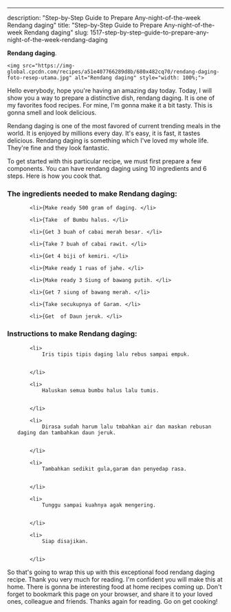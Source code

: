 ---
description: "Step-by-Step Guide to Prepare Any-night-of-the-week Rendang daging"
title: "Step-by-Step Guide to Prepare Any-night-of-the-week Rendang daging"
slug: 1517-step-by-step-guide-to-prepare-any-night-of-the-week-rendang-daging

<p>
	<strong>Rendang daging</strong>. 
	
</p>
<p>
	
	<img src="https://img-global.cpcdn.com/recipes/a51e407766289d8b/680x482cq70/rendang-daging-foto-resep-utama.jpg" alt="Rendang daging" style="width: 100%;">
	
	
</p>
<p>
	Hello everybody, hope you're having an amazing day today. Today, I will show you a way to prepare a distinctive dish, rendang daging. It is one of my favorites food recipes. For mine, I'm gonna make it a bit tasty. This is gonna smell and look delicious.
</p>
	
<p>
	
</p>
<p>
	Rendang daging is one of the most favored of current trending meals in the world. It is enjoyed by millions every day. It's easy, it is fast, it tastes delicious. Rendang daging is something which I've loved my whole life. They're fine and they look fantastic.
</p>

<p>
To get started with this particular recipe, we must first prepare a few components. You can have rendang daging using 10 ingredients and 6 steps. Here is how you cook that.
</p>

<h3>The ingredients needed to make Rendang daging:</h3>

<ol>
	
		<li>{Make ready 500 gram of daging. </li>
	
		<li>{Take  of Bumbu halus. </li>
	
		<li>{Get 3 buah of cabai merah besar. </li>
	
		<li>{Take 7 buah of cabai rawit. </li>
	
		<li>{Get 4 biji of kemiri. </li>
	
		<li>{Make ready 1 ruas of jahe. </li>
	
		<li>{Make ready 3 Siung of bawang putih. </li>
	
		<li>{Get 7 siung of bawang merah. </li>
	
		<li>{Take secukupnya of Garam. </li>
	
		<li>{Get  of Daun jeruk. </li>
	
</ol>
<p>
	
</p>

<h3>Instructions to make Rendang daging:</h3>

<ol>
	
		<li>
			Iris tipis tipis daging lalu rebus sampai empuk.
			
			
		</li>
	
		<li>
			Haluskan semua bumbu halus lalu tumis.
			
			
		</li>
	
		<li>
			Dirasa sudah harum lalu tmbahkan air dan maskan rebusan daging dan tambahkan daun jeruk.
			
			
		</li>
	
		<li>
			Tambahkan sedikit gula,garam dan penyedap rasa.
			
			
		</li>
	
		<li>
			Tunggu sampai kuahnya agak mengering.
			
			
		</li>
	
		<li>
			Siap disajikan.
			
			
		</li>
	
</ol>

<p>
	
</p>

<p>
	So that's going to wrap this up with this exceptional food rendang daging recipe. Thank you very much for reading. I'm confident you will make this at home. There is gonna be interesting food at home recipes coming up. Don't forget to bookmark this page on your browser, and share it to your loved ones, colleague and friends. Thanks again for reading. Go on get cooking!
</p>
